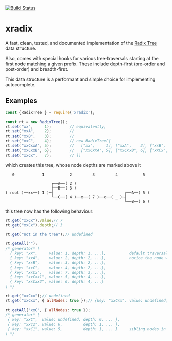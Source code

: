 [![Build Status](https://travis-ci.org/stumash/xradix.svg?branch=master)](https://travis-ci.com/stumash/xradix)

# xradix

A fast, clean, tested, and documented implementation of the [Radix Tree](https://en.wikipedia.org/wiki/Radix_tree) data structure.

Also, comes with special hooks for various tree-traversals starting at the first node matching a given prefix. These include depth-first (pre-order and post-order) and breadth-first.

This data structure is a performant and simple choice for implementing autocomplete.

## Examples

```javascript
const {RadixTree } = require('xradix');

const rt = new RadixTree();
rt.set("xx",     1);        // equivalently,
rt.set("xxA",    2);        //
rt.set("xxB",    3);        //
rt.set("xxC",    4);        // new RadixTree([
rt.set("xxCxxA", 5);        //   ["xx",     1], ["xxA",    2], ["xxB",  3], ["xxC",  4],
rt.set("xxCxxB", 6);        //   ["xxCxxA", 5], ["xxCxxB", 6], ["xxCx", 7]
rt.set("xxCx",   7);        // ]) 
```

which creates this tree, whose node depths are marked above it

<!-- some useful unicode characters:   ─ │ ┌ └ ┤ ├   -->

```
   0            1           2         3         4           5

                    ┌──A──( 2 )
                    ├──B──( 3 )
( root )──xx──( 1 )─┤                               ┌──A──( 5 )
                    └──C──( 4 )──x──( 7 )──x──( _ )─┤
                                                    └──B──( 6 )
```

this tree now has the following behaviour:

```javascript
rt.get("xxCx").value;// 7
rt.get("xxCx").depth;// 3

rt.get("not in the tree");// undefined

rt.getAll("");
/* generator* [
  { key: "xx",     value: 1, depth: 1, ...},          default traversal: DFS pre-order
  { key: "xxA",    value: 2, depth: 2, ...},          notice the node with no value is skipped
  { key: "xxB",    value: 3, depth: 2, ...},
  { key: "xxC",    value: 4, depth: 2, ...},
  { key: "xxCx",   value: 7, depth: 3, ...},
  { key: "xxCxx1", value: 5, depth: 4, ...},
  { key: "xxCxx2", value: 6, depth: 4, ...}
] */

rt.get("xxCxx");// undefined
rt.get("xxCxx", { allNodes: true });// {key: "xxCxx", value: undefined, depth: 4, ...}

rt.getAll("xxC", { allNodes: true });
/* generator* [
 { key: "xxC",  value: undefined, depth: 0, ... },
 { key: "xxc2", value: 6,         depth: 1, ... },
 { key: "xxC1", value: 5,         depth: 1, ... }     sibling nodes in random order
] */
```
